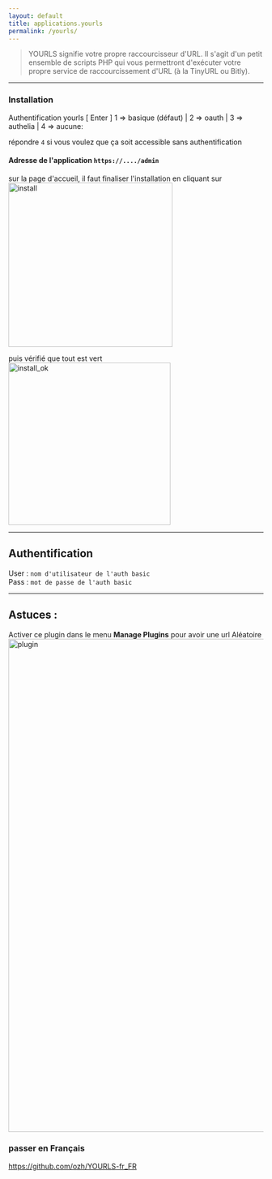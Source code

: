 ```yaml
---
layout: default
title: applications.yourls
permalink: /yourls/
---
```

> YOURLS signifie votre propre raccourcisseur d'URL. Il s'agit d'un petit ensemble de scripts PHP qui vous permettront d'exécuter votre propre service de raccourcissement d'URL (à la TinyURL ou Bitly).  

***

### Installation 

Authentification yourls [ Enter ] 1 => basique (défaut) | 2 => oauth | 3 => authelia | 4 => aucune: 

répondre `4` si vous voulez que ça soit accessible sans authentification 

#### Adresse de l'application `https://..../admin`

sur la page d'accueil, il faut finaliser l'installation en cliquant sur  
<img width="324" alt="install" src="https://user-images.githubusercontent.com/64525827/149911406-57bf0354-5c55-431b-8d20-98b837c2e5a0.png">

puis vérifié que tout est vert  
<img width="320" alt="install_ok" src="https://user-images.githubusercontent.com/64525827/149911403-ac4e9124-666f-4212-a48c-56a97b3f4b14.png">


***


## Authentification 
User : `nom d'utilisateur de l'auth basic`  
Pass : `mot de passe de l'auth basic`  

***

## Astuces :

Activer ce plugin dans le menu **Manage Plugins** pour avoir une url Aléatoire
<img width="973" alt="plugin" src="https://user-images.githubusercontent.com/64525827/149911391-d6196f5b-1082-49a0-a4bb-d86a740e7cfc.png">

### passer en Français 

https://github.com/ozh/YOURLS-fr_FR


